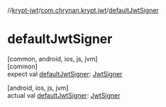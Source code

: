 //[krypt-jwt](../../index.md)/[com.chrynan.krypt.jwt](index.md)/[defaultJwtSigner](default-jwt-signer.md)

# defaultJwtSigner

[common, android, ios, js, jvm]\
[common]\
expect val [defaultJwtSigner](default-jwt-signer.md): [JwtSigner](-jwt-signer/index.md)

[android, ios, js, jvm]\
actual val [defaultJwtSigner](default-jwt-signer.md): [JwtSigner](../../../krypt-jwt/krypt-jwt/com.chrynan.krypt.jwt/-jwt-signer/index.md)
